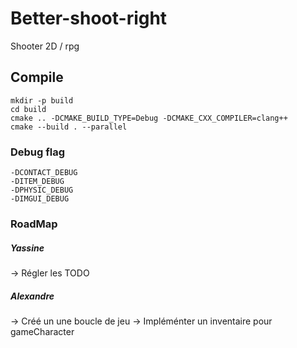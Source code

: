 # Better-shoot-right

Shooter 2D / rpg 

## Compile
```
mkdir -p build
cd build
cmake .. -DCMAKE_BUILD_TYPE=Debug -DCMAKE_CXX_COMPILER=clang++
cmake --build . --parallel
```

### Debug flag

```
-DCONTACT_DEBUG
-DITEM_DEBUG
-DPHYSIC_DEBUG
-DIMGUI_DEBUG
```

### RoadMap

##### Yassine

-> Régler les TODO 

##### Alexandre

-> Créé un une boucle de jeu
-> Impléménter un inventaire pour gameCharacter

